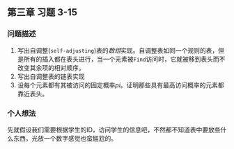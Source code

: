 ## 第三章 习题 3-15

### 问题描述

1. 写出自调整(`self-adjusting`)表的*数组*实现。自调整表如同一个规则的表，但是所有的插入都在表头进行，当一个元素被`Find`访问时，它就被移到表头而不改变其余项的相对顺序。
2. 写出自调整表的链表实现
3. 设每个元素都有其被访问的固定概率*pi*。证明那些具有最高访问概率的元素都靠近表头。

### 个人想法
先就假设我们需要根据学生的ID，访问学生的信息吧，不然都不知道表中要放些什么东西，光放一个数字感觉也蛮尴尬的。